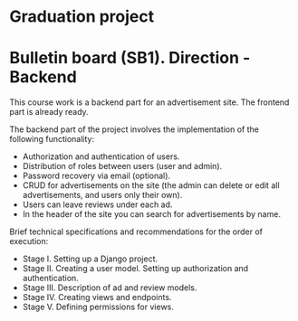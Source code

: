# Graduation project

# Bulletin board (SB1).   Direction - Backend

This course work is a backend part for an advertisement site.
The frontend part is already ready.

The backend part of the project involves the implementation of the following functionality:
   - Authorization and authentication of users.
   - Distribution of roles between users (user and admin).
   - Password recovery via email (optional).
   - CRUD for advertisements on the site (the admin can delete or edit all advertisements, and users only their own).
   - Users can leave reviews under each ad.
   - In the header of the site you can search for advertisements by name.

Brief technical specifications and recommendations for the order of execution:
   - Stage I. Setting up a Django project.
   - Stage II. Creating a user model. Setting up authorization and authentication.
   - Stage III. Description of ad and review models.
   - Stage IV. Creating views and endpoints.
   - Stage V. Defining permissions for views.
